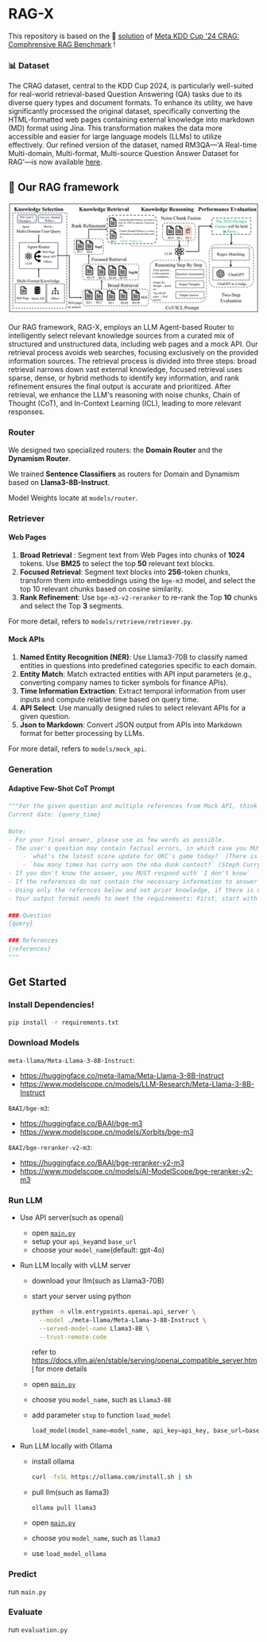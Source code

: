 # RAG-X

This repository is based on the 🥈 [solution](https://github.com/USTCAGI/CRAG-in-KDD-Cup2024) of [Meta KDD Cup '24 CRAG: Comphrensive RAG Benchmark](https://www.aicrowd.com/challenges/meta-comprehensive-rag-benchmark-kdd-cup-2024) !


### 📊 Dataset
The CRAG dataset, central to the KDD Cup 2024, is particularly well-suited for real-world retrieval-based Question Answering (QA) tasks due to its diverse query types and document formats. To enhance its utility, we have significantly processed the original dataset, specifically converting the HTML-formatted web pages containing external knowledge into markdown (MD) format using Jina. This transformation makes the data more accessible and easier for large language models (LLMs) to utilize effectively. 
Our refined version of the dataset, named RM3QA—'A Real-time Multi-domain, Multi-format, Multi-source Question Answer Dataset for RAG'—is now available [here](https://huggingface.co/datasets/fishsure/RM3QA).

## 🏁 Our RAG framework

![framework1_00](./README.assets/framework1_00.png)

Our RAG framework, RAG-X, employs an LLM Agent-based Router to intelligently select relevant knowledge sources from a curated mix of structured and unstructured data, including web pages and a mock API. Our retrieval process avoids web searches, focusing exclusively on the provided information sources. The retrieval process is divided into three steps: broad retrieval narrows down vast external knowledge, focused retrieval uses sparse, dense, or hybrid methods to identify key information, and rank refinement ensures the final output is accurate and prioritized.  After retrieval, we enhance the LLM's reasoning with noise chunks, Chain of Thought (CoT), and In-Context Learning (ICL), leading to more  relevant responses.

### Router

We designed two specialized routers: the **Domain Router** and the **Dynamism Router**.

We trained **Sentence Classifiers** as routers for Domain and Dynamism based on **Llama3-8B-Instruct**.

Model Weights locate at `models/router`.

### Retriever

#### Web Pages

1. **Broad Retrieval** : Segment text from Web Pages into chunks of **1024** tokens. Use **BM25** to select the top **50** relevant text blocks.
2. **Focused Retrieval**: Segment text blocks into **256**-token chunks, transform them into embeddings using the `bge-m3` model, and select the top 10 relevant chunks based on cosine similarity.
3. **Rank Refinement**: Use `bge-m3-v2-reranker` to re-rank the Top **10** chunks and select the Top **3** segments.

For more detail, refers to `models/retrieve/retriever.py`.

#### Mock APIs

1. **Named Entity Recognition (NER)**: Use Llama3-70B to classify named entities in questions into predefined categories specific to each domain.
2. **Entity Match**: Match extracted entities with API input parameters (e.g., converting company names to ticker symbols for finance APIs).
3. **Time Information Extraction**: Extract temporal information from user inputs and compute relative time based on query time.
4. **API Select**: Use manually designed rules to select relevant APIs for a given question.
5. **Json to Markdown**: Convert JSON output from APIs into Markdown format for better processing by LLMs.

For more detail, refers to `models/mock_api`.

### Generation



#### Adaptive Few-Shot CoT Prompt

```python
"""For the given question and multiple references from Mock API, think step by step, then provide the final answer.
Current date: {query_time}

Note: 
- For your final answer, please use as few words as possible. 
- The user's question may contain factual errors, in which case you MUST reply `invalid question` Here are some examples of invalid questions:
    - `what's the latest score update for OKC's game today?` (There is no game for OKC today)
    - `how many times has curry won the nba dunk contest?` (Steph Curry has never participated in the NBA dunk contest)
- If you don't know the answer, you MUST respond with `I don't know`
- If the references do not contain the necessary information to answer the question, respond with `I don't know`
- Using only the refernces below and not prior knowledge, if there is no reference, respond with `I don't know`
- Your output format needs to meet the requirements: First, start with `## Thought\n` and then output the thought process regarding the user's question. After you finish thinking, you MUST reply with the final answer on the last line, starting with `## Final Answer\n` and using as few words as possible.

### Question
{query}

### References
{references}
"""
```



## Get Started

### Install Dependencies!
```bash
pip install -r requirements.txt
```

### Download Models

`meta-llama/Meta-Llama-3-8B-Instruct`:

+ https://huggingface.co/meta-llama/Meta-Llama-3-8B-Instruct
+ https://www.modelscope.cn/models/LLM-Research/Meta-Llama-3-8B-Instruct

`BAAI/bge-m3`:

+ https://huggingface.co/BAAI/bge-m3
+ https://www.modelscope.cn/models/Xorbits/bge-m3

`BAAI/bge-reranker-v2-m3`:

+ https://huggingface.co/BAAI/bge-reranker-v2-m3
+ https://www.modelscope.cn/models/AI-ModelScope/bge-reranker-v2-m3

### Run LLM

+ Use API server(such as openai)

  + open [`main.py`](main.py)
  + setup your `api_key`and `base_url`
  + choose your `model_name`(default: gpt-4o)

+ Run LLM locally with vLLM server

  + download your llm(such as Llama3-70B)

  + start your server using python

    ```bash
    python -m vllm.entrypoints.openai.api_server \
      --model ./meta-llama/Meta-Llama-3-8B-Instruct \
      --served-model-name Llama3-8B \
      --trust-remote-code
    ```

    refer to https://docs.vllm.ai/en/stable/serving/openai_compatible_server.html for more details

  + open [`main.py`](main.py)

  + choose you `model_name`, such as `Llama3-8B`

  + add parameter `stop` to function `load_model`

    ```python
    load_model(model_name=model_name, api_key=api_key, base_url=base_url, temperature=0, stop=["<|eot_id|>"])
    ```

+ Run LLM locally with Ollama

  + install ollama

    ```bash
    curl -fsSL https://ollama.com/install.sh | sh
    ```

  + pull llm(such as llama3)

    ```
    ollama pull llama3
    ```

  + open [`main.py`](main.py)

  + choose you `model_name`, such as `llama3`

  + use `load_model_ollama`



### Predict

run `main.py`

### Evaluate

run `evaluation.py`

